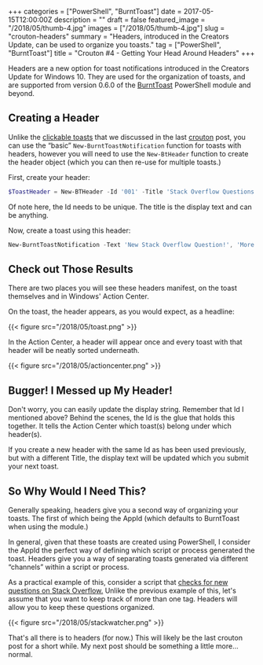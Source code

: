 +++
categories = ["PowerShell", "BurntToast"]
date = 2017-05-15T12:00:00Z
description = ""
draft = false
featured_image = "/2018/05/thumb-4.jpg"
images = ["/2018/05/thumb-4.jpg"]
slug = "crouton-headers"
summary = "Headers, introduced in the Creators Update, can be used to organize you toasts."
tag = ["PowerShell", "BurntToast"]
title = "Crouton #4 - Getting Your Head Around Headers"
+++


Headers are a new option for toast notifications introduced in the Creators Update for Windows 10. They are used for the organization of toasts, and are supported from version 0.6.0 of the [BurntToast](https://www.powershellgallery.com/packages/BurntToast) PowerShell module and beyond.

## **Creating a Header**

Unlike the [clickable toasts](https://king.geek.nz/2017/05/08/crouton-clickable/) that we discussed in the last [crouton](https://king.geek.nz/tags/index.html#crouton) post, you can use the “basic” `New-BurntToastNotification` function for toasts with headers, however you will need to use the `New-BtHeader` function to create the header object (which you can then re-use for multiple toasts.)

First, create your header:

```powershell
$ToastHeader = New-BTHeader -Id '001' -Title 'Stack Overflow Questions'

```

Of note here, the Id needs to be unique. The title is the display text and can be anything.

Now, create a toast using this header:

```powershell
New-BurntToastNotification -Text 'New Stack Overflow Question!', 'More details!' -Header $ToastHeader

```

## **Check out Those Results**

There are two places you will see these headers manifest, on the toast themselves and in Windows' Action Center.

On the toast, the header appears, as you would expect, as a headline:

{{< figure src="/2018/05/toast.png" >}}

In the Action Center, a header will appear once and every toast with that header will be neatly sorted underneath.

{{< figure src="/2018/05/actioncenter.png" >}}

## **Bugger! I Messed up My Header!**

Don't worry, you can easily update the display string. Remember that Id I mentioned above? Behind the scenes, the Id is the glue that holds this together. It tells the Action Center which toast(s) belong under which header(s).

If you create a new header with the same Id as has been used previously, but with a different Title, the display text will be updated which you submit your next toast.

## **So Why Would I Need This?**

Generally speaking, headers give you a second way of organizing your toasts. The first of which being the AppId (which defaults to BurntToast when using the module.)

In general, given that these toasts are created using PowerShell, I consider the AppId the perfect way of defining which script or process generated the toast. Headers give you a way of separating toasts generated via different “channels” within a script or process.

As a practical example of this, consider a script that [checks for new questions on Stack Overflow.](https://king.geek.nz/2017/03/20/crouton-stackwatch/) Unlike the previous example of this, let's assume that you want to keep track of more than one tag. Headers will allow you to keep these questions organized.

{{< figure src="/2018/05/stackwatcher.png" >}}

That's all there is to headers (for now.) This will likely be the last crouton post for a short while. My next post should be something a little more... normal.

